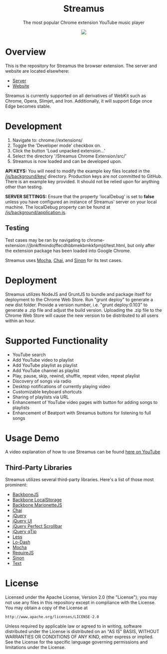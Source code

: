 <h1 align="center">Streamus</h1>
<p align="center">The most popular Chrome extension YouTube music player</p>
<p align="center">
  <a title='Build Status' href="https://travis-ci.org/MeoMix/StreamusChromeExtension">
    <img src='https://travis-ci.org/MeoMix/StreamusChromeExtension.svg?branch=Development' />
  </a>
</p>

Overview
========

This is the repository for Streamus the browser extension. The server and website are located elsewhere:

* [Server](https://github.com/MeoMix/StreamusServer)
* [Website](https://github.com/MeoMix/StreamusWebsite)

Streamus is currently supported on all derivatives of WebKit such as Chrome, Opera, Slimjet, and Iron. Additionally, it will support Edge once Edge becomes stable.

Development
========

1. Navigate to: chrome://extensions/
2. Toggle the 'Developer mode' checkbox on.
3. Click the button 'Load unpacked extension...'
4. Select the directory '/Streamus Chrome Extension/src/'
5. Streamus is now loaded and can be developed upon.

**API KEYS:**
You will need to modify the example key files located in the [/js/background/key/](https://github.com/MeoMix/StreamusChromeExtension/tree/Development/src/js/background/key) directory. Production keys are not committed to GitHub. There is an example key provided. It should not be relied upon for anything other than testing.

**SERVER SETTINGS:**
Ensure that the property 'localDebug' is set to **false** unless you have configured an instance of Streamus' server on your local machine. The localDebug property can be found at [/js/background/application.js](https://github.com/MeoMix/StreamusChromeExtension/blob/Development/src/js/background/application.js).

Testing
------
Test cases may be ran by navigating to chrome-extension://jbnkffmindojffecdhbbmekbmkkfpmjd/test.html, but only after the extension package has been loaded into Google Chrome. 

Streamus uses [Mocha](http://mochajs.org/), [Chai](http://chaijs.com/), and [Sinon](http://sinonjs.org/) for its test cases.

Deployment
========

Streamus utilizes NodeJS and GruntJS to bundle and package itself for deployment to the Chrome Web Store.
Run "grunt deploy" to generate a new dist folder. Provide a version number, i.e. "grunt deploy:0.103" to generate a .zip file and adjust the build version. 
Uploading the .zip file to the Chrome Web Store will cause the new version to be distributed to all users within an hour.
 
Supported Functionality
========

* YouTube search
* Add YouTube video to playlist
* Add YouTube playlist as playlist
* Add YouTube channel as playlist
* Play, pause, skip, rewind, shuffle, repeat video, repeat playlist
* Discovery of songs via radio
* Desktop notifications of currently playing video
* Customizable keyboard shortcuts
* Sharing of playlists via URL
* Enhancement of YouTube video pages with button for adding songs to playlists
* Enhancement of Beatport with Streamus buttons for listening to full songs

Usage Demo
========

A video explanation of how to use Streamus can be found [here on YouTube](https://www.youtube.com/watch?v=sVxncDakIdA)

Third-Party Libraries
------

Streamus utilizes several third-party libraries. Here's a list of those most prominent: 

* [BackboneJS](http://backbonejs.org/)
* [Backbone LocalStorage](https://github.com/jeromegn/Backbone.localStorage)
* [Backbone MarionetteJS](http://marionettejs.com)
* [Chai](http://chaijs.com/)
* [jQuery](http://jquery.com/)
* [jQuery UI](http://jqueryui.com/)
* [jQuery Perfect Scrollbar](http://noraesae.github.io/perfect-scrollbar/)
* [jQuery qTip](http://qtip2.com/)
* [Less](http://lesscss.org)
* [Lo-Dash](http://lodash.com/)
* [Mocha](http://visionmedia.github.io/mocha/)
* [RequireJS](http://requirejs.org/)
* [Sinon](http://sinonjs.org/)
* [Text](https://github.com/requirejs/text)

License
=======

Licensed under the Apache License, Version 2.0 (the "License");
you may not use any files in this repository except in compliance with the License.
You may obtain a copy of the License at

    http://www.apache.org/licenses/LICENSE-2.0

Unless required by applicable law or agreed to in writing, software
distributed under the License is distributed on an "AS IS" BASIS,
WITHOUT WARRANTIES OR CONDITIONS OF ANY KIND, either express or implied.
See the License for the specific language governing permissions and
limitations under the License.
